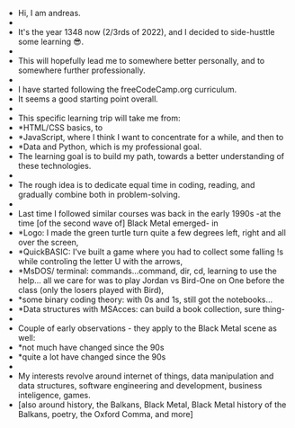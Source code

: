 - Hi, I am andreas.
-
- It's the year 1348 now (2/3rds of 2️022), and I decided to side-husttle some learning 😎.
- 
- This will hopefully lead me to somewhere better personally, and to somewhere further professionally.
- 
- I have started following the freeCodeCamp.org curriculum. 
- It seems a good starting point overall.
- 
- This specific learning trip will take me from: 
-   *HTML/CSS basics, to 
-   *JavaScript, where I think I want to concentrate for a while, and then to 
-   *Data and Python, which is my professional goal.
- The learning goal is to build my path, towards a better understanding of these technologies. 
- 
- The rough idea is to dedicate equal time in coding, reading, and gradually combine both in problem-solving.
- 
- Last time I followed similar courses was back in the early 1990s -at the time [of the second wave of] Black Metal emerged- in 
-   *Logo: I made the green turtle turn quite a few degrees left, right and all over the screen,
-   *QuickBASIC: I've built a game where you had to collect some falling !s while controling the letter U with the arrows,
-   *MsDOS/ terminal: commands...command, dir, cd, learning to use the help... all we care for was to play Jordan vs Bird-One on One before the class (only the losers played with Bird),
-   *some binary coding theory: with 0s and 1s, still got the notebooks...
-   *Data structures with MSAcces: can build a book collection, sure thing- 
- 
- Couple of early observations - they apply to the Black Metal scene as well: 
-   *not much have changed since the 90s
-   *quite a lot have changed since the 90s
-   
- My interests revolve around internet of things, data manipulation and data structures, software engineering and development, business inteligence, games.
- [also around history, the Balkans, Black Metal, Black Metal history of the Balkans, poetry, the Oxford Comma, and more] 
